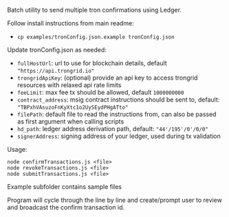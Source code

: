 Batch utility to send multiple tron confirmations using Ledger. 

Follow install instructions from main readme:
 - `cp examples/tronConfig.json.example tronConfig.json`

Update tronConfig.json as needed:
 - `fullHostUrl`: url to use for blockchain details, default `"https://api.trongrid.io"`
 - `trongridApiKey`: (optional) provide an api key to access trongrid resources with relaxed api rate limits
 - `feeLimit`: max fee tx should be allowed, default `1000000000`
 - `contract_address`: msig contract instructions should be sent to, default: `"TBPxhVAsuzoFnKyXtc1o2UySEydPHgATto"`
 - `filePath`: default file to read the instructions from, can also be passed as first argument when calling scripts
 - `hd_path`: ledger address derivation path, default: `"44'/195'/0'/0/0"`
 - `signerAddress`: signing address of your ledger, used during tx validation


Usage: 
```
node confirmTransactions.js <file>
node revokeTransactions.js <file>
node submitTransactions.js <file>
```

Example subfolder contains sample files

Program will cycle through the <file> line by line and create/prompt user to review and broadcast the confirm transaction id. 
